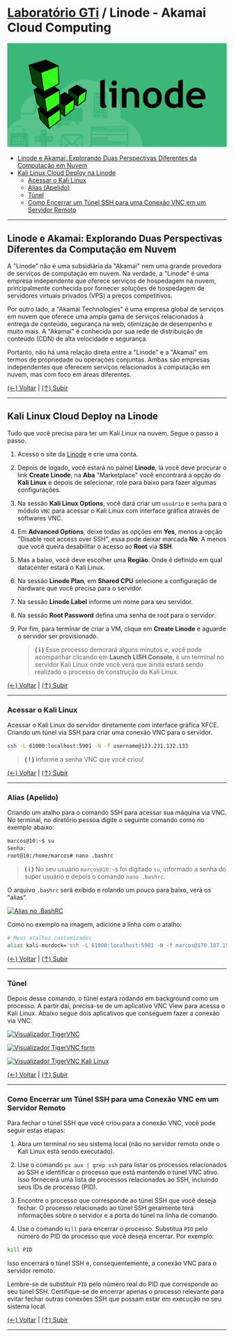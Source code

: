 # [Laboratório GTi](https://github.com/systemboys/GTi_Laboratory#laborat%C3%B3rio-gti "Laboratório GTi") / Linode - Akamai Cloud Computing

[![Linode - Akamai Cloud Computing](./images/linode.png "Linode - Akamai Cloud Computing")](http://link.com "Linode - Akamai Cloud Computing")

- [Linode e Akamai: Explorando Duas Perspectivas Diferentes da Computação em Nuvem](#linode-e-akamai-explorando-duas-perspectivas-diferentes-da-computa%C3%A7%C3%A3o-em-nuvem "Linode e Akamai: Explorando Duas Perspectivas Diferentes da Computação em Nuvem")
- [Kali Linux Cloud Deploy na Linode](#kali-linux-cloud-deploy-na-linode "Kali Linux Cloud Deploy na Linode")
   - [Acessar o Kali Linux](#acessar-o-kali-linux "Acessar o Kali Linux")
   - [Alias (Apelido)](#alias-apelido "Alias (Apelido)")
   - [Túnel](#t%C3%BAnel "Túnel")
   - [Como Encerrar um Túnel SSH para uma Conexão VNC em um Servidor Remoto](#como-encerrar-um-t%C3%BAnel-ssh-para-uma-conex%C3%A3o-vnc-em-um-servidor-remoto "Como Encerrar um Túnel SSH para uma Conexão VNC em um Servidor Remoto")

---

## Linode e Akamai: Explorando Duas Perspectivas Diferentes da Computação em Nuvem

A "Linode" não é uma subsidiária da "Akamai" nem uma grande provedora de serviços de computação em nuvem. Na verdade, a "Linode" é uma empresa independente que oferece serviços de hospedagem na nuvem, principalmente conhecida por fornecer soluções de hospedagem de servidores virtuais privados (VPS) a preços competitivos.

Por outro lado, a "Akamai Technologies" é uma empresa global de serviços em nuvem que oferece uma ampla gama de serviços relacionados à entrega de conteúdo, segurança na web, otimização de desempenho e muito mais. A "Akamai" é conhecida por sua rede de distribuição de conteúdo (CDN) de alta velocidade e segurança.

Portanto, não há uma relação direta entre a "Linode" e a "Akamai" em termos de propriedade ou operações conjuntas. Ambas são empresas independentes que oferecem serviços relacionados à computação em nuvem, mas com foco em áreas diferentes.

[(&larr;) Voltar](https://github.com/systemboys/GTi_Laboratory#laborat%C3%B3rio-gti "Voltar ao Sumário") | 
[(&uarr;) Subir](#laborat%C3%B3rio-gti--linode---akamai-cloud-computing "Subir para o topo")

---

## Kali Linux Cloud Deploy na Linode

Tudo que você precisa para ter um Kali Linux na nuvem. Segue o passo a passo.

1. Acesso o site da [Linode](https://linode.com "Acesse o Linode.com") e crie uma conta.

2. Depois de logado, você estará no painel **Linode**, lá você deve procurar o link **Create Linode**, na **Aba** "Marketplace" você encontrará a opção do **Kali Linux** e depois de selecionar, role para baixo para fazer algumas configurações.

3. Na sessão **Kali Linux Options**, você dará criar um `usuário` e `senha` para o módulo `VNC` para acessar o Kali Linux com interface gráfica através de softwares VNC.

4. Em **Advanced Options**, deixe todas as opções em **Yes**, menos a opção "Disable root access over SSH", essa pode deixar marcada **No**. A menos que você queira desabilitar o acesso ao **Root** via **SSH**.

5. Mas a baixo, você deve escolher uma **Região**. Onde é definido em qual datacenter estará o Kali Linux.

6. Na sessão **Linode Plan**, em **Shared CPU** selecione a configuração de hardware que você precisa para o servidor.

7. Na sessão **Linode Label** informe um nome para seu servidor.

8. Na sessão **Root Password** defina uma senha de root para o servidor.

9. Por fim, para terminar de criar a VM, clique em **Create Linode** e aguarde o servidor ser provisionado.

   >  **( i )** Esse processo demorará alguns minutos e, você pode acompanhar clicando em **Launch LISH Console**, é um terminal no servidor Kali Linux onde você verá que ainda estará sendo realizado o processo de construção do Kali Linux.

[(&larr;) Voltar](https://github.com/systemboys/GTi_Laboratory#laborat%C3%B3rio-gti "Voltar ao Sumário") | 
[(&uarr;) Subir](#laborat%C3%B3rio-gti--linode---akamai-cloud-computing "Subir para o topo")

---

### Acessar o Kali Linux

Acessar o Kali Linux do servidor diretamente com interface gráfica XFCE. Criando um túnel via SSH para criar uma conexão VNC para o servidor.

```bash
ssh -L 61000:localhost:5901 -N -f username@123.231.132.133
```

> **( ! )** Informe a senha VNC que você criou!

[(&larr;) Voltar](https://github.com/systemboys/GTi_Laboratory#laborat%C3%B3rio-gti "Voltar ao Sumário") | 
[(&uarr;) Subir](#laborat%C3%B3rio-gti--linode---akamai-cloud-computing "Subir para o topo")

---

### Alias (Apelido)

Criando um atalho para o comando SSH para acessar sua máquina via VNC.
No terminal, no diretório pessoa digite o seguinte comando como no exemplo abaixo:

```bash
marcos@10:~$ su
Senha: 
root@10:/home/marcos# nano .bashrc
```

> **( i )** No seu usuário `marcos@10:~$` foi digitado `su`, informado a senha do super usuário e depois o comando `nano .bashrc`.

O arquivo `.bashrc` será exibido e rolando um pouco para baixo, verá os "alias".

[![Alias no .BashRC](https://github.com/systemboys/GTi_Laboratory/blob/main/Computa%C3%A7%C3%A3o%20em%20Nuvens/Linode%20-%20Akamai%20Cloud%20Computing/images/Alias-BashRC.png?raw=true "Alias no .BashRC")](https://github.com/systemboys/GTi_Laboratory/blob/main/Computa%C3%A7%C3%A3o%20em%20Nuvens/Linode%20-%20Akamai%20Cloud%20Computing/images/Alias-BashRC.png?raw=true "Alias no .BashRC")

Como no exemplo na imagem, adicione a linha com o atalho:

```bash
# Meus atalhos customizados
alias kali-murdock='ssh -L 61000:localhost:5901 -N -f marcos@170.187.154.205'
```

[(&larr;) Voltar](https://github.com/systemboys/GTi_Laboratory#laborat%C3%B3rio-gti "Voltar ao Sumário") | 
[(&uarr;) Subir](#laborat%C3%B3rio-gti--linode---akamai-cloud-computing "Subir para o topo")

---

### Túnel

Depois desse comando, o túnel estará rodando em background como um processo. A partir daí, precisa-se de um aplicativo VNC View para acessa o Kali Linux. Abaixo segue dois aplicativos que conseguem fazer a conexão via VNC.

[![Visualizador TigerVNC](https://github.com/systemboys/GTi_Laboratory/blob/main/Computa%C3%A7%C3%A3o%20em%20Nuvens/Linode%20-%20Akamai%20Cloud%20Computing/images/Visualizador_TigerVNC_logo.png?raw=true "Visualizador TigerVNC")](https://github.com/systemboys/GTi_Laboratory/blob/main/Computa%C3%A7%C3%A3o%20em%20Nuvens/Linode%20-%20Akamai%20Cloud%20Computing/images/Visualizador_TigerVNC_logo.png?raw=true "Visualizador TigerVNC")

[![Visualizador TigerVNC form](https://github.com/systemboys/GTi_Laboratory/blob/main/Computa%C3%A7%C3%A3o%20em%20Nuvens/Linode%20-%20Akamai%20Cloud%20Computing/images/Visualizador_TigerVNC_form.png?raw=true "Visualizador TigerVNC form")](https://github.com/systemboys/GTi_Laboratory/blob/main/Computa%C3%A7%C3%A3o%20em%20Nuvens/Linode%20-%20Akamai%20Cloud%20Computing/images/Visualizador_TigerVNC_form.png?raw=true "Visualizador TigerVNC form")

[![Visualizador TigerVNC Kali Linux](https://github.com/systemboys/GTi_Laboratory/blob/main/Computa%C3%A7%C3%A3o%20em%20Nuvens/Linode%20-%20Akamai%20Cloud%20Computing/images/Visualizador_TigerVNC_Kali_Linux.png?raw=true "Visualizador TigerVNC Kali Linux")](https://github.com/systemboys/GTi_Laboratory/blob/main/Computa%C3%A7%C3%A3o%20em%20Nuvens/Linode%20-%20Akamai%20Cloud%20Computing/images/Visualizador_TigerVNC_Kali_Linux.png?raw=true "Visualizador TigerVNC Kali Linux")

[(&larr;) Voltar](https://github.com/systemboys/GTi_Laboratory#laborat%C3%B3rio-gti "Voltar ao Sumário") | 
[(&uarr;) Subir](#laborat%C3%B3rio-gti--linode---akamai-cloud-computing "Subir para o topo")

---

### Como Encerrar um Túnel SSH para uma Conexão VNC em um Servidor Remoto

Para fechar o túnel SSH que você criou para a conexão VNC, você pode seguir estas etapas:

1. Abra um terminal no seu sistema local (não no servidor remoto onde o Kali Linux está sendo executado).

2. Use o comando `ps aux | grep ssh` para listar os processos relacionados ao SSH e identificar o processo que está mantendo o túnel VNC ativo. Isso fornecerá uma lista de processos relacionados ao SSH, incluindo seus IDs de processo (PID).

3. Encontre o processo que corresponde ao túnel SSH que você deseja fechar. O processo relacionado ao túnel SSH geralmente terá informações sobre o servidor e a porta do túnel na linha de comando.

4. Use o comando `kill` para encerrar o processo. Substitua `PID` pelo número do PID do processo que você deseja encerrar. Por exemplo:

```bash
kill PID
```

Isso encerrará o túnel SSH e, consequentemente, a conexão VNC para o servidor remoto.

Lembre-se de substituir `PID` pelo número real do PID que corresponde ao seu túnel SSH. Certifique-se de encerrar apenas o processo relevante para evitar fechar outras conexões SSH que possam estar em execução no seu sistema local.

[(&larr;) Voltar](https://github.com/systemboys/GTi_Laboratory#laborat%C3%B3rio-gti "Voltar ao Sumário") | 
[(&uarr;) Subir](#laborat%C3%B3rio-gti--linode---akamai-cloud-computing "Subir para o topo")

---

